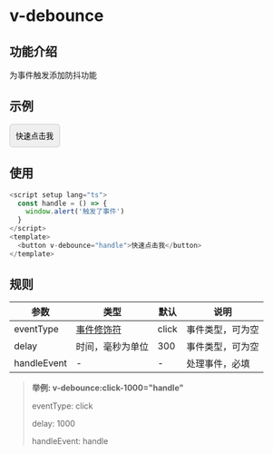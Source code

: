 # v-debounce

## 功能介绍

为事件触发添加防抖功能

## 示例

<script setup lang="ts">
  const handle = () => {
    window.alert('触发了事件')
  }
</script>


<button style="display:flex;justify-content:center;align-items:center;border:1px solid #ccc;padding:10px;border-radius:5px" v-debounce="handle">快速点击我</button>


## 使用

```typescript {7}
<script setup lang="ts">
  const handle = () => {
    window.alert('触发了事件')
  }
</script>
<template>
  <button v-debounce="handle">快速点击我</button>
</template>
```

## 规则


|  参数   | 类型  |   默认   | 说明  |
|  ----  | ----  |  ----  | ----  |
| eventType  | [事件修饰符](https://cn.vuejs.org/guide/essentials/event-handling.html#event-modifiers) |   click   | 事件类型，可为空 |
| delay  | 时间，毫秒为单位 |   300   | 事件类型，可为空  |
| handleEvent  | - |   -   | 处理事件，必填  |

> **举例: v-debounce:click-1000="handle"**
> 
> eventType: click
> 
> delay: 1000
> 
> handleEvent: handle
